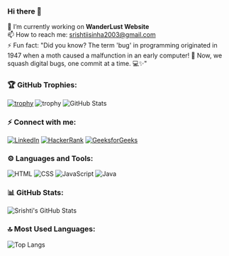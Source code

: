 ### Hi there 👋

🔭 I’m currently working on **WanderLust Website**  
📫 How to reach me: [srishtiisinha2003@gmail.com](mailto:srishtiisinha2003@gmail.com)  
⚡ Fun fact: "Did you know? The term 'bug' in programming originated in 1947 when a moth caused a malfunction in an early computer! 🐛 Now, we squash digital bugs, one commit at a time. 💻✨"

### 🏆 GitHub Trophies:
[![trophy](https://github-profile-trophy.vercel.app/?username=SrishtiSinha2003)](https://github.com/SrishtiSinha2003/github-profile-trophy)
![trophy](https://github-profile-trophy.vercel.app/?username=SrishtiSinha2003)
![GitHub Stats](https://github-readme-stats.vercel.app/api?username=SrishtiSinha2003)


### ⚡ Connect with me:
[![LinkedIn](https://img.shields.io/badge/-LinkedIn-blue?style=flat-square&logo=Linkedin)](https://www.linkedin.com/in/srishti-sinha-06aug082003//)
[![HackerRank](https://img.shields.io/badge/-HackerRank-green?style=flat-square&logo=hackerrank)](https://www.hackerrank.com/profile/msdianvarsha)
[![GeeksforGeeks](https://img.shields.io/badge/-GeeksforGeeks-darkgreen?style=flat-square&logo=geeksforgeeks)](https://www.geeksforgeeks.org/user/msdianvvtn7/)

### ⚙️ Languages and Tools:
![HTML](https://img.shields.io/badge/-HTML5-E34F26?style=flat-square&logo=html5)
![CSS](https://img.shields.io/badge/-CSS3-1572B6?style=flat-square&logo=css3)
![JavaScript](https://img.shields.io/badge/-JavaScript-F7DF1E?style=flat-square&logo=javascript)
![Java](https://img.shields.io/badge/-Java-007396?style=flat-square&logo=java)

### 📊 GitHub Stats:
![Srishti's GitHub Stats](https://github-readme-stats.vercel.app/api?username=SrishtiSinha2003&show_icons=true&theme=radical)

### 🔝 Most Used Languages:
![Top Langs](https://github-readme-stats.vercel.app/api/top-langs/?username=SrishtiSinha2003&layout=compact)


